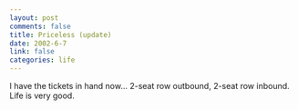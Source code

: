 ```yaml
--- 
layout: post
comments: false
title: Priceless (update)
date: 2002-6-7
link: false
categories: life
---
```

I have the tickets in hand now... 2-seat row outbound, 2-seat row inbound.
Life is very good.


